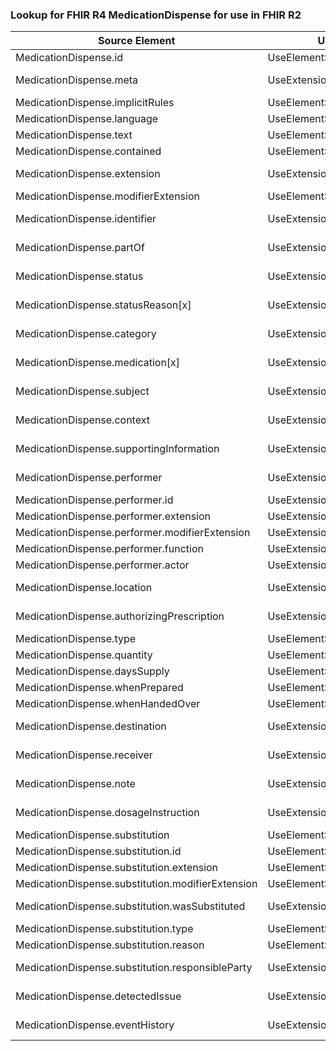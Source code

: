 ### Lookup for FHIR R4 MedicationDispense for use in FHIR R2

| Source Element | Usage | Target |
| -------------- | ----- | ------ |
| MedicationDispense.id | UseElementSameName | MedicationDispense.id |
| MedicationDispense.meta | UseExtension | http://hl7.org/fhir/4.0/StructureDefinition/extension-MedicationDispense.meta |
| MedicationDispense.implicitRules | UseElementSameName | MedicationDispense.implicitRules |
| MedicationDispense.language | UseElementSameName | MedicationDispense.language |
| MedicationDispense.text | UseElementSameName | MedicationDispense.text |
| MedicationDispense.contained | UseElementSameName | MedicationDispense.contained |
| MedicationDispense.extension | UseExtension | http://hl7.org/fhir/4.0/StructureDefinition/extension-MedicationDispense.extension |
| MedicationDispense.modifierExtension | UseElementSameName | MedicationDispense.modifierExtension |
| MedicationDispense.identifier | UseExtension | http://hl7.org/fhir/4.0/StructureDefinition/extension-MedicationDispense.identifier |
| MedicationDispense.partOf | UseExtension | http://hl7.org/fhir/4.0/StructureDefinition/extension-MedicationDispense.partOf |
| MedicationDispense.status | UseExtension | http://hl7.org/fhir/4.0/StructureDefinition/extension-MedicationDispense.status |
| MedicationDispense.statusReason[x] | UseExtension | http://hl7.org/fhir/4.0/StructureDefinition/extension-MedicationDispense.statusReason |
| MedicationDispense.category | UseExtension | http://hl7.org/fhir/4.0/StructureDefinition/extension-MedicationDispense.category |
| MedicationDispense.medication[x] | UseExtension | http://hl7.org/fhir/4.0/StructureDefinition/extension-MedicationDispense.medication |
| MedicationDispense.subject | UseExtension | http://hl7.org/fhir/4.0/StructureDefinition/extension-MedicationDispense.subject |
| MedicationDispense.context | UseExtension | http://hl7.org/fhir/4.0/StructureDefinition/extension-MedicationDispense.context |
| MedicationDispense.supportingInformation | UseExtension | http://hl7.org/fhir/4.0/StructureDefinition/extension-MedicationDispense.supportingInformation |
| MedicationDispense.performer | UseExtension | http://hl7.org/fhir/4.0/StructureDefinition/extension-MedicationDispense.performer |
| MedicationDispense.performer.id | UseExtensionFromAncestor | - |
| MedicationDispense.performer.extension | UseExtensionFromAncestor | - |
| MedicationDispense.performer.modifierExtension | UseExtensionFromAncestor | - |
| MedicationDispense.performer.function | UseExtensionFromAncestor | - |
| MedicationDispense.performer.actor | UseExtensionFromAncestor | - |
| MedicationDispense.location | UseExtension | http://hl7.org/fhir/4.0/StructureDefinition/extension-MedicationDispense.location |
| MedicationDispense.authorizingPrescription | UseExtension | http://hl7.org/fhir/4.0/StructureDefinition/extension-MedicationDispense.authorizingPrescription |
| MedicationDispense.type | UseElementSameName | MedicationDispense.type |
| MedicationDispense.quantity | UseElementSameName | MedicationDispense.quantity |
| MedicationDispense.daysSupply | UseElementSameName | MedicationDispense.daysSupply |
| MedicationDispense.whenPrepared | UseElementSameName | MedicationDispense.whenPrepared |
| MedicationDispense.whenHandedOver | UseElementSameName | MedicationDispense.whenHandedOver |
| MedicationDispense.destination | UseExtension | http://hl7.org/fhir/4.0/StructureDefinition/extension-MedicationDispense.destination |
| MedicationDispense.receiver | UseExtension | http://hl7.org/fhir/4.0/StructureDefinition/extension-MedicationDispense.receiver |
| MedicationDispense.note | UseExtension | http://hl7.org/fhir/4.0/StructureDefinition/extension-MedicationDispense.note |
| MedicationDispense.dosageInstruction | UseExtension | http://hl7.org/fhir/4.0/StructureDefinition/extension-MedicationDispense.dosageInstruction |
| MedicationDispense.substitution | UseElementSameName | MedicationDispense.substitution |
| MedicationDispense.substitution.id | UseElementSameName | MedicationDispense.substitution.id |
| MedicationDispense.substitution.extension | UseElementSameName | MedicationDispense.substitution.extension |
| MedicationDispense.substitution.modifierExtension | UseElementSameName | MedicationDispense.substitution.modifierExtension |
| MedicationDispense.substitution.wasSubstituted | UseExtension | http://hl7.org/fhir/4.0/StructureDefinition/extension-MedicationDispense.substitution.wasSubstituted |
| MedicationDispense.substitution.type | UseElementSameName | MedicationDispense.substitution.type |
| MedicationDispense.substitution.reason | UseElementSameName | MedicationDispense.substitution.reason |
| MedicationDispense.substitution.responsibleParty | UseExtension | http://hl7.org/fhir/4.0/StructureDefinition/extension-MedicationDispense.substitution.responsibleParty |
| MedicationDispense.detectedIssue | UseExtension | http://hl7.org/fhir/4.0/StructureDefinition/extension-MedicationDispense.detectedIssue |
| MedicationDispense.eventHistory | UseExtension | http://hl7.org/fhir/4.0/StructureDefinition/extension-MedicationDispense.eventHistory |
